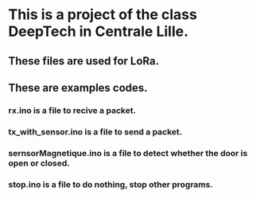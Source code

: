# This is a project of the class DeepTech in Centrale Lille.
## These files are used for LoRa.

## These are examples codes.

### rx.ino is a file to recive a packet.

### tx_with_sensor.ino is a file to send a packet.

### sernsorMagnetique.ino is a file to detect whether the door is open or closed.

### stop.ino is a file to do nothing, stop other programs.


